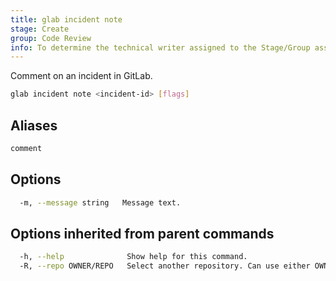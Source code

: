 ```yaml
---
title: glab incident note
stage: Create
group: Code Review
info: To determine the technical writer assigned to the Stage/Group associated with this page, see https://about.gitlab.com/handbook/product/ux/technical-writing/#assignments
---
```


<!--
This documentation is auto generated by a script.
Please do not edit this file directly. Run `make gen-docs` instead.
-->

Comment on an incident in GitLab.

```bash twoslash title="Terminal"
glab incident note <incident-id> [flags]
```

## Aliases

```bash twoslash title="Terminal"
comment
```

## Options

```bash twoslash title="Terminal"
  -m, --message string   Message text.
```

## Options inherited from parent commands

```bash twoslash title="Terminal"
  -h, --help              Show help for this command.
  -R, --repo OWNER/REPO   Select another repository. Can use either OWNER/REPO or `GROUP/NAMESPACE/REPO` format. Also accepts full URL or Git URL.
```
